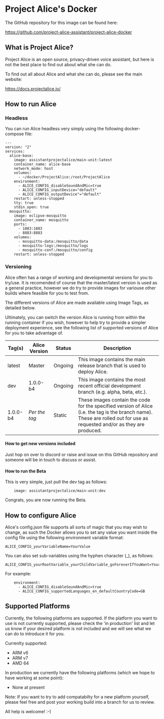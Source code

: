 # Project Alice's Docker

The GitHub repository for this image can be found here:

https://github.com/project-alice-assistant/project-alice-docker

## What is Project Alice?

Project Alice is an open source, privacy-driven voice assistant, but here is not the best place to find out about what she can do.

To find out all about Alice and what she can do, please see the main website:

https://docs.projectalice.io/

## How to run Alice

### Headless

You can run Alice headless very simply using the following docker-compose file:

```
---
version: "2"
services:
  alice-base:
    image: assistantprojectalice/main-unit:latest
    container_name: alice-base
    network_mode: host
    volumes:
      - ~/docker/ProjectAlice:/root/ProjectAlice 
    environment:
      - ALICE_CONFIG_disableSoundAndMic=true
      - ALICE_CONFIG_inputDevice="default"
      - ALICE_CONFIG_outputDevice"="default"
    restart: unless-stopped
    tty: true
    stdin_open: true
  mosquitto:
    image: eclipse-mosquitto
    container_name: mosquitto
    ports:
      - 1883:1883
      - 8883:8883
    volumes:
      - mosquitto-data:/mosquitto/data
      - mosquitto-logs:/mosquitto/logs
      - mosquitto-conf:/mosquitto/config
    restart: unless-stopped
```

### Versioning

Alice often has a range of working and developmental versions for you to try/use. It is recomended of course that the master/latest version is used as a general practice, however we do try to provide images for variouse other builds where feasible for you to test from.

The different versions of Alice are made available using Image Tags, as detailed below.

Ultimately, you can switch the version Alice is running from within the running container if you wish, however to help try to provide a simpler deployment experience, see the following list of supported versions of Alice for you to take advantage of.

Tag(s) | Alice Version | Status | Description
------------ | ------------- | ------------- | -------------
latest | Master | Ongoing | This image contains the main release branch that is used to deploy Alice.
dev | 1.0.0-b4 | Ongoing | This image contains the most recent official development branch (e.g. alpha, beta, etc.).
1.0.0-b4 | *Per the tag* | Static | These images contain the code for the specified version of Alice (i.e. the tag is the branch name). These are rolled out for use as requested and/or as they are produced.

#### How to get new versions included

Just hop on over to discord or raise and issue on this GitHub repository and someone will be in touch to discuss or assist.

#### How to run the Beta

This is very simple, just pull the dev tag as follows:

```
    image: assistantprojectalice/main-unit:dev
```

Congrats, you are now running the Beta.

## How to configure Alice

Alice's config.json file supports all sorts of magic that you may wish to change, as such the Docker allows you to set any value you want inside the config file using the following environment variable format:
```
ALICE_CONFIG_yourVariableName=YourValue
```
You can also set sub-variables using the hyphen character (_), as follows:
```
ALICE_CONFIG_yourRootVariable_yourChildVariable_goForeverIfYouWant=YourValue
```
For example:
```
    environment:
      - ALICE_CONFIG_disableSoundAndMic=true
      - ALICE_CONFIG_supportedLanguages_en_defaultCountryCode=GB
```

## Supported Platforms

Currently, the following platforms are supported. If the platform you want to use is not currently supported, please check the 'in production' list and let us know if your desired platform is not included and we will see what we can do to introduce it for you.

Currenlty supported:

* ARM v6
* ARM v7
* AMD 64

In production we currently have the following platforms (which we hope to have working at some point):

* None at present

Note: If you want to try to add compatabilty for a new platform yourself, please feel free and post your working build into a branch for us to review.

All help is welcome! :-)
